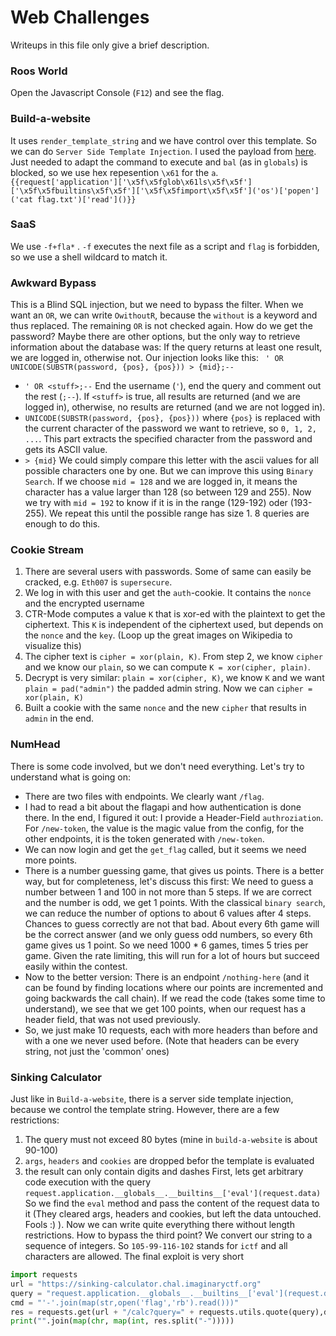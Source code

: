 

# Web Challenges

Writeups in this file only give a brief description. 
### Roos World
Open the Javascript Console (`F12`) and see the flag.

### Build-a-website
It uses `render_template_string` and we have control over this template. So we can do `Server Side Template Injection`.  I used the payload from [here](https://www.onsecurity.io/blog/server-side-template-injection-with-jinja2/). Just needed to adapt the command to execute and `bal` (as in `globals`) is blocked, so we use hex repesention `\x61` for the `a`.
````{{request['application']['\x5f\x5fglob\x61ls\x5f\x5f']['\x5f\x5fbuiltins\x5f\x5f']['\x5f\x5fimport\x5f\x5f']('os')['popen']('cat flag.txt')['read']()}}````


### SaaS
We use `-f+fla*` . `-f` executes the next file as a script and `flag` is forbidden, so we use a shell wildcard to match it.

### Awkward Bypass
This is a Blind SQL injection, but we need to bypass the filter. When we want an `OR`, we can write `OwithoutR`, because the `without` is a keyword and thus replaced. The remaining `OR` is not checked again.
How do we get the password? Maybe there are other options, but the only way to retrieve information about the database was: If the query returns at least one result, we are logged in, otherwise not. Our injection looks like this:
``` ' OR UNICODE(SUBSTR(password, {pos}, {pos})) > {mid};--```

 - `' OR <stuff>;--` End the username (`'`), end the query and comment out the rest (`;--`). If `<stuff>` is true, all results are returned (and we are logged in), otherwise, no results are returned (and we are not logged in). 
 - `UNICODE(SUBSTR(password, {pos}, {pos}))` where `{pos}` is replaced with the current character of the password we want to retrieve, so `0, 1, 2, ...`. This part extracts the specified character from the password and gets its ASCII value.
 - `> {mid}` We could simply compare this letter with the ascii values for all possible characters one by one. But we can improve this using `Binary Search`. If we choose `mid = 128` and we are logged in, it means the character has a value larger than 128 (so between 129 and 255). Now we try with `mid = 192` to know if it is in the range (129-192) oder (193-255). We repeat this until the possible range has size 1. 8 queries are enough to do this.

### Cookie Stream

 1. There are several users with passwords. Some of same can easily be cracked, e.g. `Eth007` is `supersecure`.
 2. We log in with this user and get the `auth`-cookie. It contains the `nonce` and the encrypted username
 3. CTR-Mode computes a value `K` that is xor-ed with the plaintext to get the ciphertext. This `K` is independent of the ciphertext used, but depends on the `nonce` and the `key`.  (Loop up the great images on Wikipedia to visualize this)
 4. The cipher text is `cipher = xor(plain, K)`. From step 2, we know `cipher` and we know our `plain`, so we can compute `K = xor(cipher, plain)`.
 5. Decrypt is very similar: `plain = xor(cipher, K)`, we know `K` and we want `plain = pad("admin")` the padded admin string. Now we can `cipher = xor(plain, K)`
 6. Built a cookie with the same `nonce` and the new `cipher` that results in `admin` in the end.

### NumHead
There is some code involved, but we don't need everything. Let's try to understand what is going on:
- There are two files with endpoints. We clearly want `/flag`.
- I had to read a bit about the flagapi and how authentication is done there. In the end, I figured it out: I provide a Header-Field `authroziation`. For `/new-token`, the value is the magic value from the config, for the other endpoints, it is the token generated with `/new-token`.
- We can now login and get the `get_flag` called, but it seems we need more points.
- There is a number guessing game, that gives us points. There is a better way, but for completeness, let's discuss this first: We need to guess a number between 1 and 100 in not more than 5 steps. If we are correct and the number is odd, we get 1 points. With the classical `binary search`, we can reduce the number of options to about 6 values after 4 steps. Chances to guess correctly are not that bad. About every 6th game will be the correct answer (and we only guess odd numbers, so every 6th game gives us 1 point. So we need 1000 * 6 games, times 5 tries per game. Given the rate limiting, this will run for a lot of hours but succeed easily within the contest.
- Now to the better version: There is an endpoint `/nothing-here` (and it can be found by finding locations where our points are incremented and going backwards the call chain). If we read the code (takes some time to understand), we see that we get 100 points, when our request has a header field, that was not used previously.
- So, we just make 10 requests, each with more headers than before and with a one we never used before. (Note that headers can be every string, not just the 'common' ones)

### Sinking Calculator
Just like in `Build-a-website`, there is a server side template injection, because we control the template string. However, there are a few restrictions:
1. The query must not exceed 80 bytes (mine in `build-a-website` is about 90-100)
2. `args`, `headers` and `cookies` are dropped befor the template is evaluated
3. the result can only contain digits and dashes
First, lets get arbitrary code execution with the query `request.application.__globals__.__builtins__['eval'](request.data)`
So we find the `eval` method and pass the content of the request data to it (They cleared args, headers and cookies, but left the data untouched. Fools :) ). Now we can write quite everything there without length restrictions.
How to bypass the third point? We convert our string to a sequence of integers. So `105-99-116-102` stands for `ictf` and all characters are allowed. The final exploit is very short
```python
import requests
url = "https://sinking-calculator.chal.imaginaryctf.org"
query = "request.application.__globals__.__builtins__['eval'](request.data)"
cmd = "'-'.join(map(str,open('flag','rb').read()))"
res = requests.get(url + "/calc?query=" + requests.utils.quote(query),data=cmd).text
print("".join(map(chr, map(int, res.split("-")))))
```
